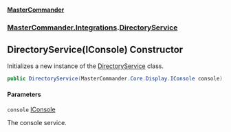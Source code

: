 #### [MasterCommander](MasterCommander.md 'MasterCommander')
### [MasterCommander.Integrations](MasterCommander.Integrations.md 'MasterCommander.Integrations').[DirectoryService](DirectoryService.md 'MasterCommander.Integrations.DirectoryService')

## DirectoryService(IConsole) Constructor

Initializes a new instance of the [DirectoryService](DirectoryService.md 'MasterCommander.Integrations.DirectoryService') class.

```csharp
public DirectoryService(MasterCommander.Core.Display.IConsole console);
```
#### Parameters

<a name='MasterCommander.Integrations.DirectoryService.DirectoryService(MasterCommander.Core.Display.IConsole).console'></a>

`console` [IConsole](IConsole.md 'MasterCommander.Core.Display.IConsole')

The console service.